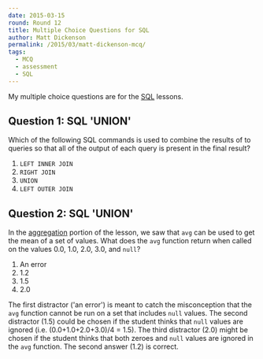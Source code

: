 ```yaml
---
date: 2015-03-15
round: Round 12
title: Multiple Choice Questions for SQL
author: Matt Dickenson
permalink: /2015/03/matt-dickenson-mcq/
tags:
  - MCQ
  - assessment
  - SQL
---
```

My multiple choice questions are for the [SQL](http://swcarpentry.github.io/sql-novice-survey/) lessons.

## Question 1: SQL 'UNION'

Which of the following SQL commands is used to combine the results of to queries so that all of the output of each query is present in the final result?

1. `LEFT INNER JOIN`
2. `RIGHT JOIN`
3. `UNION`
4. `LEFT OUTER JOIN`


## Question 2: SQL 'UNION'

In the [aggregation](http://swcarpentry.github.io/sql-novice-survey/06-agg.html) portion of the lesson, we saw that `avg` can be used to get the mean of a set of values. What does the `avg` function return when called on the values 0.0, 1.0, 2.0, 3.0, and `null`?


1. An error
2. 1.2
3. 1.5
4. 2.0

The first distractor ('an error') is meant to catch the misconception that the `avg` function cannot be run on a set that includes `null` values. The second distractor (1.5) could be chosen if the student thinks that `null` values are ignored (i.e. (0.0+1.0+2.0+3.0)/4 = 1.5). The third distractor (2.0) might be chosen if the student thinks that both zeroes and `null` values are ignored in the `avg` function. The second answer (1.2) is correct.

